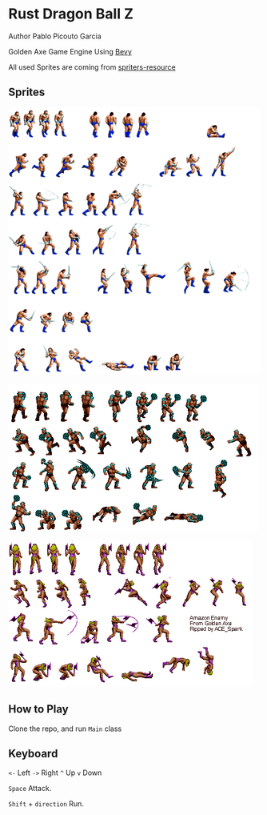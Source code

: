 # Rust Dragon Ball Z 

Author Pablo Picouto Garcia

Golden Axe Game Engine Using [Bevy](https://bevyengine.org)

All used Sprites are coming from  [spriters-resource](https://www.spriters-resource.com)

[//]: # (You can also find the [crates.io]&#40;https://crates.io/crates/dragon_ball&#41; )

## Sprites

![My image](assets/barbarian.png)

![My image](assets/Heninger.png)

![My image](assets/Storchinaya.png)

## How to Play

Clone the repo, and run ```Main``` class

## Keyboard

```<-``` Left ```->``` Right ```^``` Up ```v``` Down

```Space``` Attack.

```Shift``` + ```direction``` Run.






